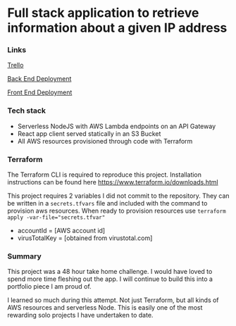 # Full stack application to retrieve information about a given IP address

### Links

[Trello](https://trello.com/b/M8z76pn6/ip-challenge)

[Back End Deployment](https://1gr9avh006.execute-api.us-east-2.amazonaws.com/prod/root)

[Front End Deployment](http://www.investigateip.net.s3-website.us-east-2.amazonaws.com/)

### Tech stack

 - Serverless NodeJS with AWS Lambda endpoints on an API Gateway
 - React app client served statically in an S3 Bucket
 - All AWS resources provisioned through code with Terraform

### Terraform

The Terraform CLI is required to reproduce this project. Installation instructions can be found here https://www.terraform.io/downloads.html

This project requires 2 variables I did not commit to the repository. They can be written in a `secrets.tfvars` file and included with the command to provision aws resources. When ready to provision resources use `terraform apply -var-file="secrets.tfvar"`

 - accountId = [AWS account id]
 - virusTotalKey = [obtained from virustotal.com]

### Summary

This project was a 48 hour take home challenge. I would have loved to spend more time fleshing out the app. I will continue to build this into a portfolio piece I am proud of.

I learned so much during this attempt. Not just Terraform, but all kinds of AWS resources and serverless Node. This is easily one of the most rewarding solo projects I have undertaken to date.